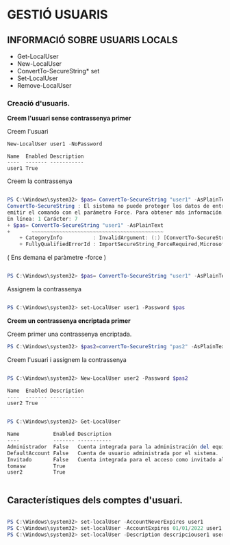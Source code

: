 # GESTIÓ USUARIS

## INFORMACIÓ SOBRE USUARIS LOCALS
* Get-LocalUser
* New-LocalUser
* ConvertTo-SecureString* set
* Set-LocalUser
* Remove-LocalUser

### Creació d'usuaris.

**Creem l'usuari sense contrassenya primer**

Creem l'usuari

```powershell
New-LocalUser user1 -NoPassword
```
```
Name  Enabled Description
----  ------- -----------
user1 True               
```
Creem la contrassenya

```Powershell

PS C:\Windows\system32> $pas= ConvertTo-SecureString "user1" -AsPlainText 
ConvertTo-SecureString : El sistema no puede proteger los datos de entrada de texto sin formato. Para eliminar la advertencia y convertir el texto sin formato en SecureString, vuelva a 
emitir el comando con el parámetro Force. Para obtener más información, escriba get-help ConvertTo-SecureString.
En línea: 1 Carácter: 7
+ $pas= ConvertTo-SecureString "user1" -AsPlainText
+       ~~~~~~~~~~~~~~~~~~~~~~~~~~~~~~~~~~~~~~~~~~~
    + CategoryInfo          : InvalidArgument: (:) [ConvertTo-SecureString], ArgumentException
    + FullyQualifiedErrorId : ImportSecureString_ForceRequired,Microsoft.PowerShell.Commands.ConvertToSecureStringCommand
```

( Ens demana el paràmetre -force )

```Powershell 

PS C:\Windows\system32> $pas= ConvertTo-SecureString "user1" -AsPlainText -force
```
Assignem la contrassenya

``` powershell

PS C:\Windows\system32> set-LocalUser user1 -Password $pas
```
**Creem un contrassenya encriptada primer**

Creem primer una contrassenya encriptada.

```PowerShell
PS C:\Windows\system32> $pas2=convertTo-SecureString "pas2" -AsPlainText -force

```
Creem l'usuari i assignem la contrassenya
```Powershell

PS C:\Windows\system32> New-LocalUser user2 -Password $pas2

Name  Enabled Description
----  ------- -----------
user2 True               


PS C:\Windows\system32> Get-LocalUser

Name           Enabled Description                                                      
----           ------- -----------                                                      
Administrador  False   Cuenta integrada para la administración del equipo o dominio     
DefaultAccount False   Cuenta de usuario administrada por el sistema.                   
Invitado       False   Cuenta integrada para el acceso como invitado al equipo o dominio                                                                  
tomasw         True                                                                     
user2          True                                                                    
                                                            
```

## Característiques dels comptes d'usuari.

```PowerShell

PS C:\Windows\system32> set-localUser -AccountNeverExpires user1
PS C:\Windows\system32> set-localUser -AccountExpires 01/01/2022 user1
PS C:\Windows\system32> set-localUser -Description descripciouser1 user1
```
